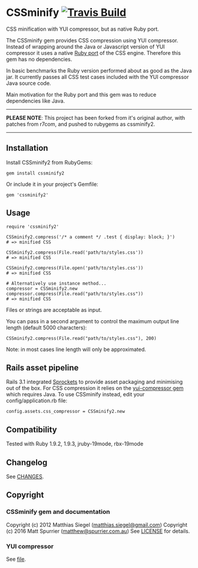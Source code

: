 # CSSminify [![Travis Build](https://travis-ci.org/digitalsparky/cssminify.svg?branch=master)](https://travis-ci.org/digitalsparky/cssminify)

CSS minification with YUI compressor, but as native Ruby port.

The CSSminify gem provides CSS compression using YUI compressor. Instead of wrapping around the Java or Javascript version of YUI compressor it uses a native [Ruby port](https://github.com/matthiassiegel/cssmin) of the CSS engine. Therefore this gem has no dependencies.

In basic benchmarks the Ruby version performed about as good as the Java jar. It currently passes all CSS test cases included with the YUI compressor Java source code.

Main motivation for the Ruby port and this gem was to reduce dependencies like Java.

---

**PLEASE NOTE**: This project has been forked from it's original author, with patches from r7com, and pushed to rubygems as cssminify2.

---

## Installation
Install CSSminify2 from RubyGems:

    gem install cssminify2

Or include it in your project's Gemfile:

    gem 'cssminify2'

## Usage

    require 'cssminify2'

    CSSminify2.compress('/* a comment */ .test { display: block; }')
    # => minified CSS

    CSSminify2.compress(File.read('path/to/styles.css'))
    # => minified CSS

    CSSminify2.compress(File.open('path/to/styles.css'))
    # => minified CSS

    # Alternatively use instance method...
    compressor = CSSminify2.new
    compressor.compress(File.read("path/to/styles.css"))
    # => minified CSS

Files or strings are acceptable as input.

You can pass in a second argument to control the maximum output line length (default 5000 characters):

    CSSminify2.compress(File.read("path/to/styles.css"), 200)

Note: in most cases line length will only be approximated.

## Rails asset pipeline
Rails 3.1 integrated [Sprockets](https://github.com/sstephenson/sprockets) to provide asset packaging and minimising out of the box. For CSS compression it relies on the [yui-compressor gem](https://github.com/sstephenson/ruby-yui-compressor) which requires Java. To use CSSminify instead, edit your config/application.rb file:

    config.assets.css_compressor = CSSminify2.new

## Compatibility
Tested with Ruby 1.9.2, 1.9.3, jruby-19mode, rbx-19mode

## Changelog
See [CHANGES](https://github.com/digitalsparky/cssminify/blob/master/CHANGES.md).

## Copyright

### CSSminify gem and documentation
Copyright (c) 2012 Matthias Siegel (matthias.siegel@gmail.com)
Copyright (c) 2016 Matt Spurrier (matthew@spurrier.com.au)
See [LICENSE](https://github.com/cssminify/cssminify/blob/master/LICENSE.md) for details.

### YUI compressor
See [file](https://github.com/digitalsparky/cssminify/blob/master/lib/cssminify/cssmin.rb).
